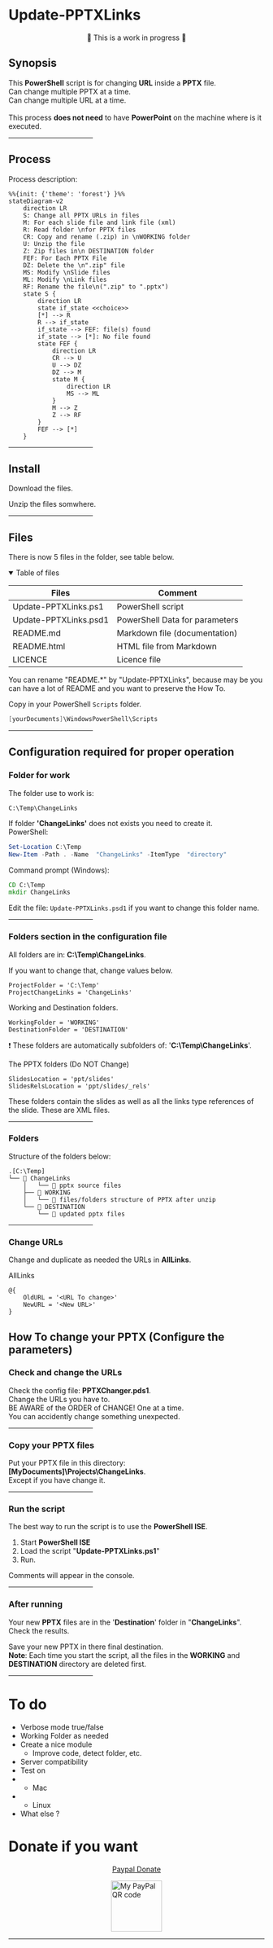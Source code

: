 <!-- title: Update-PPTXlinks -->
# Update-PPTXLinks

<div style="text-align: center;">&#128679; This is a work in progress &#128679;
</div>


## Synopsis
This **PowerShell** script is for changing **URL** inside a **PPTX** file.\
Can change multiple PPTX at a time.\
Can change multiple URL at a time.\
\
This process **does not need** to have **PowerPoint** on the machine where is it executed.
<hr style="width: 33%">

## Process
Process description:

```mermaid
%%{init: {'theme': 'forest'} }%%
stateDiagram-v2
    direction LR
    S: Change all PPTX URLs in files
    M: For each slide file and link file (xml)
    R: Read folder \nfor PPTX files
    CR: Copy and rename (.zip) in \nWORKING folder
    U: Unzip the file
    Z: Zip files in\n DESTINATION folder
    FEF: For Each PPTX File
    DZ: Delete the \n".zip" file
    MS: Modify \nSlide files
    ML: Modify \nLink files
    RF: Rename the file\n(".zip" to ".pptx")
    state S { 
        direction LR
        state if_state <<choice>>
        [*] --> R
        R --> if_state
        if_state --> FEF: file(s) found
        if_state --> [*]: No file found
        state FEF {
            direction LR
            CR --> U
            U --> DZ
            DZ --> M
            state M {
                direction LR
                MS --> ML
            }
            M --> Z
            Z --> RF
        }
        FEF --> [*]
    }
```

<hr style="width: 33%">

## Install

Download the files.

Unzip the files somwhere.

<hr style="width: 33%">

## Files
There is now 5 files in the folder, see table below.

<details open>
<summary>Table of files</summary>

| Files | Comment
|---|---|
Update-PPTXLinks.ps1  | PowerShell script
Update-PPTXLinks.psd1 | PowerShell Data for parameters
README.md   | Markdown file (documentation)
README.html | HTML file from Markdown
LICENCE | Licence file

</details>

You can rename "README.*" by "Update-PPTXLinks", because may be you can have a lot of README and you want to preserve the How To.

Copy in your PowerShell `Scripts` folder.

```powershell
[yourDocuments]\WindowsPowerShell\Scripts
```


<hr style="width: 33%">

## Configuration required for proper operation

### Folder for work
The folder use to work is:

```
C:\Temp\ChangeLinks
```

If folder **'ChangeLinks'** does not exists you need to create it.\
PowerShell:

```powershell
Set-Location C:\Temp
New-Item -Path . -Name  "ChangeLinks" -ItemType  "directory"
```

Command prompt (Windows):

```cmd
CD C:\Temp
mkdir ChangeLinks
```

Edit the file: `Update-PPTXLinks.psd1` if you want to change this folder name.

<hr style="width: 33%">

### Folders section in the configuration file
All folders are in: **C:\Temp\ChangeLinks**.

If you want to change that, change values below.

    ProjectFolder = 'C:\Temp'
    ProjectChangeLinks = 'ChangeLinks'

Working and Destination folders.

    WorkingFolder = 'WORKING'
    DestinationFolder = 'DESTINATION'

&#10071; These folders are automatically subfolders of: '**C:\Temp\ChangeLinks**'.

The PPTX folders (Do NOT Change)

    SlidesLocation = 'ppt/slides'
    SlidesRelsLocation = 'ppt/slides/_rels'

These folders contain the slides as well as all the links type references of the slide. These are XML files.
<hr style="width: 33%">

### Folders

Structure of the folders below:

```
.[C:\Temp]
└── 📂 ChangeLinks
    │   └── 📄 pptx source files
    ├── 📂 WORKING
    │   └── 📄 files/folders structure of PPTX after unzip
    └── 📂 DESTINATION
        └── 📄 updated pptx files
```

<hr style="width: 33%">

### Change URLs
Change and duplicate as needed the URLs in **AllLinks**.

AllLinks

```
@{
    OldURL = '<URL To change>'
    NewURL = '<New URL>'
}
```

## How To change your PPTX (Configure the parameters)
### Check and change the URLs
Check the config file: **PPTXChanger.pds1**.\
Change the URLs you have to.\
BE AWARE of the ORDER of CHANGE! One at a time.\
You can accidently change something unexpected.

<hr style="width: 33%">

### Copy your PPTX files
Put your PPTX file in this directory: **[MyDocuments]\Projects\ChangeLinks**.\
Except if you have change it.
<hr style="width: 33%">

### Run the script
The best way to run the script is to use the **PowerShell ISE**.

1. Start **PowerShell ISE**
1. Load the script "**Update-PPTXLinks.ps1**"
1. Run.

Comments will appear in the console.
<hr style="width: 33%">

### After running
Your new **PPTX** files are in the '**Destination**' folder in "**ChangeLinks**".\
Check the results.

Save your new PPTX in there final destination.\
**Note**: Each time you start the script, all the files in the **WORKING** and **DESTINATION** directory are deleted first.
<hr style="width: 33%">

# To do
* Verbose mode true/false
* Working Folder as needed
* Create a nice module
  * Improve code, detect folder, etc.
* Server compatibility
* Test on 
* * Mac
* * Linux
* What else ? 

# Donate if you want

<div style="text-align: center;">

[Paypal Donate](https://www.paypal.com/donate/?business=5LX8QALBQH58U&no_recurring=0&currency_code=EUR)

</div>

<img style="display: block; margin: auto; width:100px" alt="My PayPal QR code" src="https://github.com/VFD/VFD/blob/main/PayPalMe_QRcode.png">


___